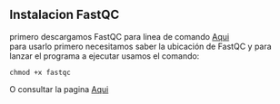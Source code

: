 ## Instalacion FastQC

primero descargamos FastQC para linea de comando [Aqui](https://github.com/s-andrews/FastQC/releases)  
 para usarlo primero necesitamos saber la ubicación de FastQC y para lanzar el programa a ejecutar usamos el comando:  
 
```
chmod +x fastqc
```  


O consultar la pagina [Aqui](https://pbertinblog.wordpress.com/instalar-fastqc/)